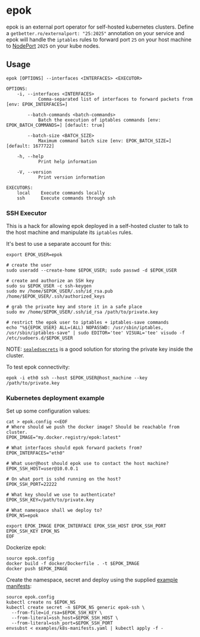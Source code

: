 # epok

epok is an external port operator for self-hosted kubernetes clusters. Define a 
`getbetter.ro/externalport: "25:2025"` annotation on your service and epok
will handle the `iptables` rules to forward port `25` on your host machine to
[NodePort](https://kubernetes.io/docs/concepts/services-networking/service/#publishing-services-service-types) `2025` on your kube nodes.

## Usage

```
epok [OPTIONS] --interfaces <INTERFACES> <EXECUTOR>

OPTIONS:
    -i, --interfaces <INTERFACES>
            Comma-separated list of interfaces to forward packets from [env: EPOK_INTERFACES=]

        --batch-commands <batch-commands>
            Batch the execution of iptables commands [env: EPOK_BATCH_COMMANDS=] [default: true]

        --batch-size <BATCH_SIZE>
            Maximum command batch size [env: EPOK_BATCH_SIZE=] [default: 1677722]

    -h, --help
            Print help information

    -V, --version
            Print version information

EXECUTORS:
    local    Execute commands locally
    ssh      Execute commands through ssh
```

### SSH Executor

This is a hack for allowing epok deployed in a self-hosted cluster to talk
to the host machine and manipulate its `iptables` rules.

It's best to use a separate account for this:

```shell
export EPOK_USER=epok

# create the user
sudo useradd --create-home $EPOK_USER; sudo passwd -d $EPOK_USER

# create and authorize an SSH key
sudo su $EPOK_USER -c ssh-keygen
sudo mv /home/$EPOK_USER/.ssh/id_rsa.pub /home/$EPOK_USER/.ssh/authorized_keys 

# grab the private key and store it in a safe place
sudo mv /home/$EPOK_USER/.ssh/id_rsa /path/to/private.key

# restrict the epok user to iptables + iptables-save commands
echo "%${EPOK_USER} ALL=(ALL) NOPASSWD: /usr/sbin/iptables, /usr/sbin/iptables-save" | sudo EDITOR='tee' VISUAL='tee' visudo -f /etc/sudoers.d/$EPOK_USER
```

NOTE: [`sealedsecrets`](https://github.com/bitnami-labs/sealed-secrets) is a good solution for storing the private key inside the cluster.

To test epok connectivity:

```shell
epok -i eth0 ssh --host $EPOK_USER@host_machine --key /path/to/private.key
```

### Kubernetes deployment example

Set up some configuration values:

```shell
cat > epok.config <<EOF
# Where should we push the docker image? Should be reachable from cluster.
EPOK_IMAGE="my.docker.registry/epok:latest"

# What interfaces should epok forward packets from?
EPOK_INTERFACES="eth0"

# What user@host should epok use to contact the host machine?
EPOK_SSH_HOST=user@10.0.0.1

# On what port is sshd running on the host?
EPOK_SSH_PORT=22222

# What key should we use to authenticate?
EPOK_SSH_KEY=/path/to/private.key

# What namespace shall we deploy to?
EPOK_NS=epok

export EPOK_IMAGE EPOK_INTERFACE EPOK_SSH_HOST EPOK_SSH_PORT EPOK_SSH_KEY EPOK_NS
EOF
```

Dockerize epok:

```shell
source epok.config
docker build -f docker/Dockerfile . -t $EPOK_IMAGE
docker push $EPOK_IMAGE
```

Create the namespace, secret and deploy using the supplied [example manifests](examples/k8s-manifests.yaml):

```shell
source epok.config
kubectl create ns $EPOK_NS
kubectl create secret -n $EPOK_NS generic epok-ssh \
  --from-file=id_rsa=$EPOK_SSH_KEY \
  --from-literal=ssh_host=$EPOK_SSH_HOST \
  --from-literal=ssh_port=$EPOK_SSH_PORT
envsubst < examples/k8s-manifests.yaml | kubectl apply -f -
```
